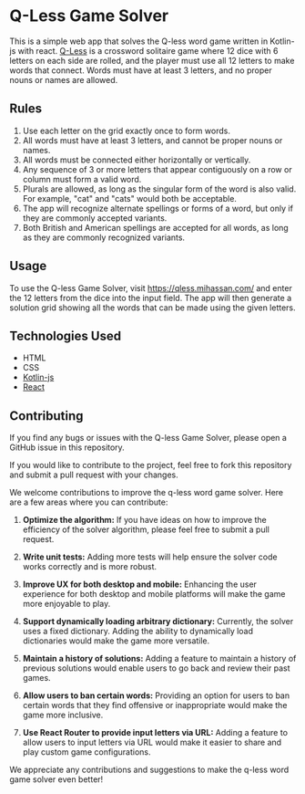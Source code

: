 # Q-Less Game Solver

This is a simple web app that solves the Q-less word game written in Kotlin-js
with react. [Q-Less](https://q-lessgame.com/) is a crossword solitaire game
where 12 dice with 6 letters on each side are rolled, and the player must use
all 12 letters to make words that connect. Words must have at least 3 letters,
and no proper nouns or names are allowed.

## Rules

1. Use each letter on the grid exactly once to form words.
2. All words must have at least 3 letters, and cannot be proper nouns or names.
3. All words must be connected either horizontally or vertically.
4. Any sequence of 3 or more letters that appear contiguously on a row or column
   must form a valid word.
5. Plurals are allowed, as long as the singular form of the word is also valid.
   For example, "cat" and "cats" would both be acceptable.
6. The app will recognize alternate spellings or forms of a word, but only if
   they are commonly accepted variants.
7. Both British and American spellings are accepted for all words, as long as
   they are commonly recognized variants.

## Usage

To use the Q-less Game Solver, visit https://qless.mihassan.com/ and enter the
12 letters from the dice into the input field. The app will then generate a
solution grid showing all the words that can be made using the given letters.

## Technologies Used

- HTML
- CSS
- [Kotlin-js](https://kotlinlang.org/docs/js-overview.html)
- [React](https://reactjs.org/)

## Contributing

If you find any bugs or issues with the Q-less Game Solver, please open a GitHub
issue in this repository.

If you would like to contribute to the project, feel free to fork this
repository and submit a pull request with your changes.

We welcome contributions to improve the q-less word game solver. Here are a few
areas where you can contribute:

1. **Optimize the algorithm:** If you have ideas on how to improve the
   efficiency of the solver algorithm, please feel free to submit a pull
   request.

2. **Write unit tests:** Adding more tests will help ensure the solver code
   works correctly and is more robust.

3. **Improve UX for both desktop and mobile:** Enhancing the user experience for
   both desktop and mobile platforms will make the game more enjoyable to play.

4. **Support dynamically loading arbitrary dictionary:** Currently, the solver
   uses a fixed dictionary. Adding the ability to dynamically load dictionaries
   would make the game more versatile.

5. **Maintain a history of solutions:** Adding a feature to maintain a history
   of previous solutions would enable users to go back and review their past
   games.

6. **Allow users to ban certain words:** Providing an option for users to ban
   certain words that they find offensive or inappropriate would make the game
   more inclusive.

7. **Use React Router to provide input letters via URL:** Adding a feature to
   allow users to input letters via URL would make it easier to share and play
   custom game configurations.

We appreciate any contributions and suggestions to make the q-less word game
solver even better!
